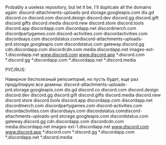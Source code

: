 Probably a useless repository, but let it be, I'll duplicate all the domains again:
discord-attachments-uploads-prd.storage.googleapis.com
dis.gd
discord.co
discord.com
discord.design
discord.dev
discord.gg
discord.gift
discord.gifts
discord.media
discord.new
discord.store
discord.tools
discord.app
discordapp.com
discordapp.net
discordmerch.com
discordpartygames.com
discord-activities.com
discordactivities.com
discordsays.com
discordstatus.comdiscord-attachments-uploads-prd.storage.googleapis.com
discordstatus.com
gateway.discord.gg
cdn.discordapp.com
discordcdn.com
media.discordapp.net
images-ext-1.discordapp.net
www.discord.com
www.discord.app
*.discord.com
*.discord.gg
*.discordapp.com
*.discordapp.net
*.discord.media

РУС/RUS:

Наверное бесполезный репозиторий, но пусть будет, еще раз продублирую все домены:
discord-attachments-uploads-prd.storage.googleapis.com
dis.gd
discord.co
discord.com
discord.design
discord.dev
discord.gg
discord.gift
discord.gifts
discord.media
discord.new
discord.store
discord.tools
discord.app
discordapp.com
discordapp.net
discordmerch.com
discordpartygames.com
discord-activities.com
discordactivities.com
discordsays.com
discordstatus.comdiscord-attachments-uploads-prd.storage.googleapis.com
discordstatus.com
gateway.discord.gg
cdn.discordapp.com
discordcdn.com
media.discordapp.net
images-ext-1.discordapp.net
www.discord.com
www.discord.app
*.discord.com
*.discord.gg
*.discordapp.com
*.discordapp.net
*.discord.media
